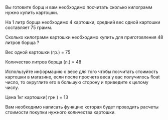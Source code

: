 Вы готовите борщ и вам необходимо посчитать сколько килограмм нужно купить картошки.

На 1 литр борща необходимо 4 картошки, средний вес одной картошки составляет 75 грамм.

Сколько килограмм картошки необходимо купить для приготовления 48 литров борща ?

Вес одной картошки (гр.) = 75

Количество литров борща (л.) = 48



Используйте информацию о весе для того чтобы посчитать стоимость картошки в магазине, если после просчета веса у вас получилось float число, то округлите его в большую сторону и приведите к целому числу.

Цена 1кг картошки( грн ) = 13

Вам необходимо написать функцию которая будет проводить расчеты стоимости покупки нужного количества картошки.